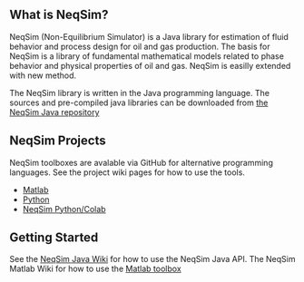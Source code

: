 ## What is NeqSim?
NeqSim (Non-Equilibrium Simulator) is a Java library for estimation of fluid behavior and process design for oil and gas production.
The basis for NeqSim is a library of fundamental mathematical models related to phase behavior and physical properties of oil and gas.  NeqSim is easilly extended with new method. 

The NeqSim library is written in the Java programming language. The sources and pre-compiled java libraries can be downloaded from [the NeqSim Java repository](https://github.com/equinor/neqsim)

## NeqSim Projects
NeqSim toolboxes are avalable via GitHub for alternative programming languages. See the project wiki pages for how to use the tools.

* [Matlab](https://github.com/equinor/neqsimmatlab)
* [Python](https://github.com/equinor/neqsimpython)
* [NeqSim Python/Colab](https://github.com/EvenSol/NeqSim-Colab)

## Getting Started
See the [NeqSim Java Wiki](https://github.com/equinor/neqsimsource/wiki) for how to use the NeqSim Java API. The NeqSim Matlab Wiki for how to use the [Matlab toolbox](https://github.com/equinor/neqsimmatlab/wiki)
